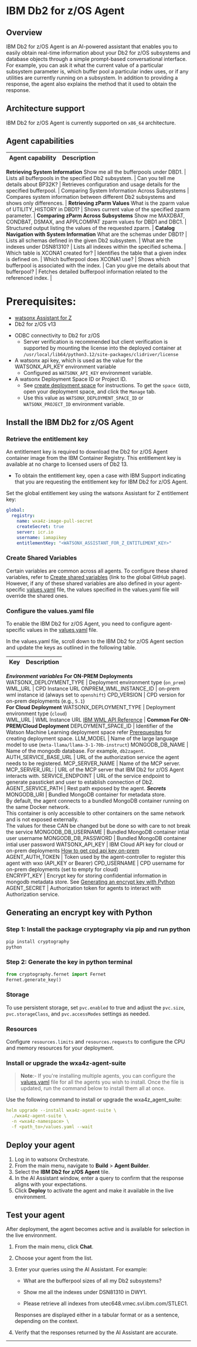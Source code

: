 # IBM Db2 for z/OS Agent

## Overview
IBM Db2 for z/OS Agent is an AI-powered assistant that enables you to easily obtain real-time information about your Db2 for z/OS subsystems and database objects through a simple prompt-based conversational interface. For example, you can ask it what the current value of a particular subsystem parameter is, which buffer pool a particular index uses, or if any utilities are currently running on a subsystem. In addition to providing a response, the agent also explains the method that it used to obtain the response.

## Architecture support
IBM Db2 for z/OS Agent is currently supported on `x86_64` architecture.


## Agent capabilities

| Agent capability         |             Description                  |
|------------------------------|-----------------------------------|
**Retrieving System Information**
Show me all the bufferpools under DBD1. | Lists all bufferpools in the specified Db2 subsystem. |
Can you tell me details about BP32K?  | Retrieves configuration and usage details for the specified bufferpool. |
Comparing System Information Across Subsystems | Compares system information between different Db2 subsystems and shows only differences. |
**Retrieving zParm Values**
What is the zparm value of UTILITY_HISTORY in DBD1?  |  Shows current value of the specified zparm parameter. |
**Comparing zParm Across Subsystems**
Show me MAXDBAT, CONDBAT, DSMAX, and APPLCOMPAT zparm values for DBD1 and DBC1. | Structured output listing the values of the requested zparm. |
**Catalog Navigation with System Information**
What are the schemas under DBD1? | Lists all schemas defined in the given Db2 subsystem. |
What are the indexes under DSN81310?  | Lists all indexes within the specified schema. |
Which table is XCONA1 created for? | Identifies the table that a given index is defined on. |
Which bufferpool does XCONA1 use? | Shows which bufferpool is associated with the index. |
Can you give me details about that bufferpool? | Fetches detailed bufferpool information related to the referenced index. |


# Prerequisites:
- [watsonx Assistant for Z](https://www.ibm.com/docs/en/watsonx/waz/2.0.0?topic=install-watsonx-assistant-z)
- Db2 for z/OS v13
* ODBC connectivity to Db2 for z/OS
  - Server verification is recommended but client verification is supported by mounting the license into the deployed container at
    `/usr/local/lib64/python3.12/site-packages/clidriver/license`
* A watsonx api key, which is used as the value for the WATSONX_API_KEY environment variable
  - Configured as `WATSONX_API_KEY` environment variable.
* A watsonx Deployment Space ID or Project ID.
  - See [create deployment space](https://www.ibm.com/docs/en/watsonx/w-and-w/2.1.0?topic=spaces-creating-deployment) for instructions. To get the `space GUID`, open your deployment space, and click the `Manage` tab.
  - Use this value as `WATSONX_DEPLOYMENT_SPACE_ID` or `WATSONX_PROJECT_ID` environment variable.


## Install the IBM Db2 for z/OS Agent


### Retrieve the entitlement key

An entitlement key is required to download the Db2 for z/OS Agent container image from the IBM Container Registry. This entitlement key is available at no charge to licensed users of Db2 13.
 
* To obtain the entitlement key, open a case with IBM Support indicating that you are requesting the entitlement key for IBM Db2 for z/OS Agent.
 
Set the global entitlement key using the watsonx Assistant for Z entitlement key:

```yaml
global:
  registry:
    name: wxa4z-image-pull-secret
    createSecret: true
    server: icr.io
    username: iamapikey
    entitlementKey: "<WATSONX_ASSISTANT_FOR_Z_ENTITLEMENT_KEY>"
```

### Create Shared Variables

Certain variables are common across all agents. To configure these shared variables, refer to [Create shared variables](https://github.com/IBM/z-ai-agents?tab=readme-ov-file#1-global-settings) (link to the global GitHub page).
However, if any of these shared variables are also defined in your agent-specific [values.yaml](https://github.com/IBM/z-ai-agents/blob/main/agent-helm-charts/db2z-agent/values.yaml) file, the values specified in the values.yaml file will override the shared ones.

### Configure the values.yaml file

To enable the IBM Db2 for z/OS Agent, you need to configure agent-specific values in the [values.yaml](https://github.com/IBM/z-ai-agents/blob/main/wxa4z-agent-suite/values.yaml) file.

In the values.yaml file, scroll down to the IBM Db2 for z/OS Agent section and update the keys as outlined in the following table.

| Key       |            Description                  |
|------------------------------|-----------------------------------|
***Environment variables***
**For ON-PREM Deployments**
WATSONX_DEPLOYMENT_TYPE | Deployment environment type (`on_prem`)  
WML_URL | CPD Instance URL 
ONPREM_WML_INSTANCE_ID | on-prem wml instance id (always set to `openshift`)
CPD_VERSION | CPD version for on-prem deployments (e.g., `5.1`)              
**For Cloud Deployment**
WATSONX_DEPLOYMENT_TYPE | Deployment environment type (`cloud`)  
WML_URL | WML Instance URL  [IBM WML API Reference](https://cloud.ibm.com/apidocs/machine-learning)               |
**Common For ON-PREM/Cloud Deployment**
DEPLOYMENT_SPACE_ID | Identifier of the Watson Machine Learning deployment space refer [Prerequesites](#prerequisites) for creating deployment space.
LLM_MODEL | Name  of the large language model to use (`meta-llama/llama-3-1-70b-instruct`)
MONGODB_DB_NAME |  Name of the mongodb database. For example, `db2zagent`.
AUTH_SERVICE_BASE_URL | URL of the authorization service the agent needs to be registered.
MCP_SERVER_NAME | Name of the MCP server.
MCP_SERVER_URL: | URL of the MCP server that IBM Db2 for z/OS Agent interacts with. 
SERVICE_ENDPOINT | URL of the service endpoint to generate passticket and user to establish connection of Db2.
AGENT_SERVICE_PATH | Rest path exposed by the agent.
***Secrets***
MONGODB_URI | Bundled MongoDB container for metadata store.<br />By default, the agent connects to a bundled MongoDB container running on the same Docker network.<br />This container is only accessible to other containers on the same network and is not exposed externally.<br />The values for these CAN be changed but be done so with care to not break the service
MONGODB_DB_USERNAME | Bundled MongoDB container intial user username
MONGODB_DB_PASSWORD | Bundled MongoDB container intial user password 
WATSONX_API_KEY | IBM Cloud API key for cloud or on-prem deployments [How to get cpd api key on-prem](https://www.ibm.com/docs/en/cloud-paks/cp-data/5.1.x?topic=tutorials-generating-api-keys)
AGENT_AUTH_TOKEN | Token used by the agent-controller to register this agent with wxo (API_KEY or Bearer) 
CPD_USERNAME | CPD username for on-prem deployments (set to empty for cloud)   
ENCRYPT_KEY | Encrypt key for storing confidential information in mongodb metadata store. See [Generating an encrypt key with Python](#generating-an-encrypt-key-with-python)
AGENT_SECRET | Authorization token for agents to interact with Authorization service.


## Generating an encrypt key with Python

### Step 1: Install the package cryptography via pip and run python
```bash
pip install cryptography
python
```

### Step 2: Generate the key in python terminal
```python
from cryptography.fernet import Fernet
Fernet.generate_key()
```      


### Storage
To use persistent storage, set `pvc.enabled` to true and adjust the `pvc.size`, `pvc.storageClass`, and `pvc.accessModes` settings as needed. 

### Resources
Configure `resources.limits` and `resources.requests` to configure the CPU and memory resources for your deployment. 


### Install or upgrade the wxa4z-agent-suite

> **Note**:- If you're installing multiple agents, you can configure the [values.yaml](https://github.com/IBM/z-ai-agents/blob/main/wxa4z-agent-suite/values.yaml) file for all the agents you wish to install. Once the file is updated, run the command below to install them all at once.


Use the following command to install or upgrade the wxa4z_agent_suite:

```yaml
helm upgrade --install wxa4z-agent-suite \
  ./wxa4z-agent-suite \
  -n <wxa4z-namespace> \
  -f <path_to>/values.yaml --wait
```


## Deploy your agent

1. Log in to watsonx Orchestrate.
2. From the main menu, navigate to **Build** > **Agent Builder**.
3. Select the **IBM Db2 for z/OS Agent** tile.
4. In the AI Assistant window, enter a query to confirm that the response aligns with your expectations.
5. Click **Deploy** to activate the agent and make it available in the live environment.


## Test your agent

After deployment, the agent becomes active and is available for selection in the live environment.

1. From the main menu, click **Chat**.
2. Choose your agent from the list.
3. Enter your queries using the AI Assistant.
   For example:
   
      - What are the bufferpool sizes of all my Db2 subsystems?

      - Show me all the indexes under DSN81310 in DWY1.

      - Please retrieve all indexes from utec648.vmec.svl.ibm.com/STLEC1.

    Responses are displayed either in a tabular format or as a sentence, depending on the context.

4. Verify that the responses returned by the AI Assistant are accurate.


------------------------------------------------------------


